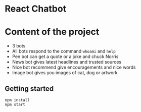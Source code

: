 # React Chatbot

# Content of the project
- 3 bots
- All bots respond to the command `whoami` and `help`
- Pen bot can get a quote or a joke and chuck Norris
- News bot gives latest headlines and trusted sources
- Nice bot recommend give encouragements and nice words
- Image bot gives you images of cat, dog or artwork

## Getting started

```
npm install
npm start
```


